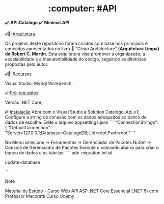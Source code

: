 <h1 align="center">:computer: #API</h1>

:heavy_check_mark: **API.Catalogo**
:heavy_check_mark: **Minimal.API**

#:open_file_folder:-[Arquitetura](#arquitetura)

Os projetos deste repositorio foram criados com base nos princípios e conceitos apresentados no livro :blue_book: "Clean Architecture" **(Arquitetura Limpa) de Robert C. Martin.** 
Esta arquitetura visa promover a organização, a escalabilidade e a manutenibilidade do código, seguindo as diretrizes propostas pelo autor.


#:pushpin:-[Recursos](#recursos)

Visual Studio;
MySql Workbench;


#-[Pré-requisitos](#pré-requisitos)

Versão .NET Core;

#-[Instalação](#instalação)
Abra com o Visual Studio a Solution Catalogo_Api_v1;
Configure a string de conexão com os dados adequados ao banco de dados de escolha.
Edite o arquivo appsettings.json
ˋˋˋ
"ConnectionStrings": {
  "DefaultConnection": "Server=127.0.0.1;Database=CatalogoDB;Uid=root;Pwd=root;"
ˋˋˋ

No Menu selecione -> Ferramentas -> Gerenciador de Pacotes NuGet -> Console de Gerenciador de Pacotes
Execute o comando abaixo para criar o banco de dados e as tabelas:
ˋˋˋ
   add-migration Initial

   update-database

ˋˋˋ


> [!NOTE]
> Material de Estudo - Curso Web API ASP .NET Core Essencial (.NET 6) com Professor Macoratti
Curso Udemy .

